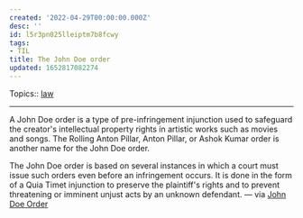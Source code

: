 ```yaml
---
created: '2022-04-29T00:00:00.000Z'
desc: ''
id: l5r3pn025lleiptm7b8fcwy
tags:
- TIL
title: The John Doe order
updated: 1652817082274
---
```

   
Topics::  [law](../topics/law.md)   
   
   
---   
   
A John Doe order is a type of pre-infringement injunction used to safeguard the creator's intellectual property rights in artistic works such as movies and songs. The Rolling Anton Pillar, Anton Pillar, or Ashok Kumar order is another name for the John Doe order.   
   
The John Doe order is based on several instances in which a court must issue such orders even before an infringement occurs. It is done in the form of a Quia Timet injunction to preserve the plaintiff's rights and to prevent threatening or imminent unjust acts by an unknown defendant. — via [John Doe Order](https://www.legalserviceindia.com/legal/article-7158-john-doe-order.html)